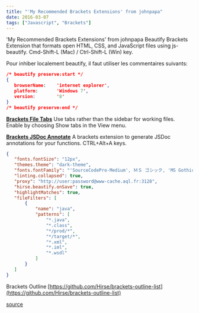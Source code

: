 ```yaml
---
title: "'My Recommended Brackets Extensions' from johnpapa"
date: 2016-03-07
tags: ["Javascript", "Brackets"]
---
```


'My Recommended Brackets Extensions' from johnpapa
Beautify
Brackets Extension that formats open HTML, CSS, and JavaScript files using js-beautify. Cmd-Shift-L (Mac) / Ctrl-Shift-L (Win) key.

Pour inhiber localement beautify, il faut utiliser les commentaires suivants:

```json
/* beautify preserve:start */
{
   browserName:    'internet explorer',
   platform:       'Windows 7',
   version:        '8'
}
/* beautify preserve:end */
```

**[Brackets File Tabs](https://github.com/crot4lus/Brackets---Tabs)**
Use tabs rather than the sidebar for working files. Enable by choosing Show tabs in the View menu.

**[Brackets JSDoc Annotate](https://github.com/davidderaedt/annotate-extension)**
A brackets extension to generate JSDoc annotations for your functions. CTRL+Alt+A keys.


```json
{
   "fonts.fontSize": "12px",
   "themes.theme": "dark-theme",
   "fonts.fontFamily": "'SourceCodePro-Medium', ＭＳ ゴシック, 'MS Gothic', monospace",
   "linting.collapsed": true,
   "proxy": "http://user:password@www-cache.aql.fr:3128",
   "hirse.beautify.onSave": true,
   "highlightMatches": true,
   "fileFilters": [
       {
           "name": "java",
           "patterns": [
               "*.java",
               "*.class",
               "*/prod/*",
               "*/target/*",
               "*.xml",
               "*.iml",
               "*.wsdl"
           ]
       }
   ]
}
```

Brackets Outline
[https://github.com/Hirse/brackets-outline-list](https://github.com/Hirse/brackets-outline-list)


[source](http://www.johnpapa.net/my-recommended-brackets-extensions/)
